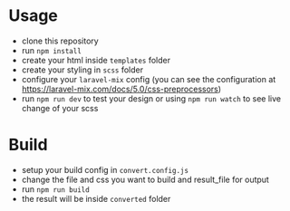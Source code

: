 # Usage
- clone this repository
- run `npm install`
- create your html inside `templates` folder
- create your styling in `scss` folder
- configure your `laravel-mix` config (you can see the configuration at https://laravel-mix.com/docs/5.0/css-preprocessors)
- run `npm run dev` to test your design or using `npm run watch` to see live change of your scss

# Build
- setup your build config in `convert.config.js`
- change the file and css you want to build and result_file for output
- run `npm run build` 
- the result will be inside `converted` folder
